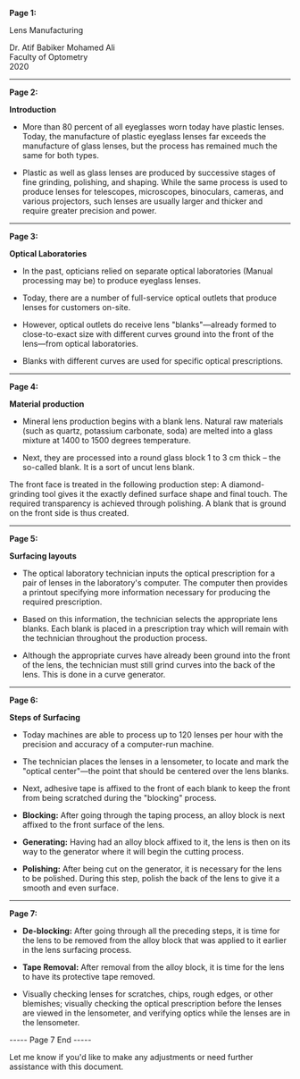 

**Page 1:**

Lens Manufacturing

Dr. Atif Babiker Mohamed Ali  
Faculty of Optometry  
2020

-----

**Page 2:**

**Introduction**

- More than 80 percent of all eyeglasses worn today have plastic lenses. Today, the manufacture of plastic eyeglass lenses far exceeds the manufacture of glass lenses, but the process has remained much the same for both types.
  
- Plastic as well as glass lenses are produced by successive stages of fine grinding, polishing, and shaping. While the same process is used to produce lenses for telescopes, microscopes, binoculars, cameras, and various projectors, such lenses are usually larger and thicker and require greater precision and power.

-----

**Page 3:**

**Optical Laboratories**

- In the past, opticians relied on separate optical laboratories (Manual processing may be) to produce eyeglass lenses.

- Today, there are a number of full-service optical outlets that produce lenses for customers on-site.

- However, optical outlets do receive lens "blanks"—already formed to close-to-exact size with different curves ground into the front of the lens—from optical laboratories.

- Blanks with different curves are used for specific optical prescriptions.

-----

**Page 4:**

**Material production**

- Mineral lens production begins with a blank lens. Natural raw materials (such as quartz, potassium carbonate, soda) are melted into a glass mixture at 1400 to 1500 degrees temperature.

- Next, they are processed into a round glass block 1 to 3 cm thick – the so-called blank. It is a sort of uncut lens blank.

The front face is treated in the following production step: A diamond-grinding tool gives it the exactly defined surface shape and final touch. The required transparency is achieved through polishing. A blank that is ground on the front side is thus created.

-----

**Page 5:**

**Surfacing layouts**

- The optical laboratory technician inputs the optical prescription for a pair of lenses in the laboratory's computer. The computer then provides a printout specifying more information necessary for producing the required prescription.

- Based on this information, the technician selects the appropriate lens blanks. Each blank is placed in a prescription tray which will remain with the technician throughout the production process.

- Although the appropriate curves have already been ground into the front of the lens, the technician must still grind curves into the back of the lens. This is done in a curve generator.

-----

**Page 6:**

**Steps of Surfacing**

- Today machines are able to process up to 120 lenses per hour with the precision and accuracy of a computer-run machine.

- The technician places the lenses in a lensometer, to locate and mark the "optical center"—the point that should be centered over the lens blanks.

- Next, adhesive tape is affixed to the front of each blank to keep the front from being scratched during the "blocking" process.

- **Blocking:** After going through the taping process, an alloy block is next affixed to the front surface of the lens.

- **Generating:** Having had an alloy block affixed to it, the lens is then on its way to the generator where it will begin the cutting process.

- **Polishing:** After being cut on the generator, it is necessary for the lens to be polished. During this step, polish the back of the lens to give it a smooth and even surface.

-----

**Page 7:**

- **De-blocking:** After going through all the preceding steps, it is time for the lens to be removed from the alloy block that was applied to it earlier in the lens surfacing process.

- **Tape Removal:** After removal from the alloy block, it is time for the lens to have its protective tape removed.

- Visually checking lenses for scratches, chips, rough edges, or other blemishes; visually checking the optical prescription before the lenses are viewed in the lensometer, and verifying optics while the lenses are in the lensometer.

----- Page 7 End -----

Let me know if you'd like to make any adjustments or need further assistance with this document.
